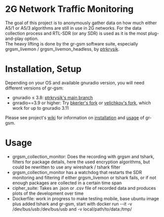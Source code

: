 2G Network Traffic Monitoring
=============================
The goal of this project is to anonymously gather data on how much either A5/1 or A5/3 algorithms are still in use in 2G networks.
For the data collection process and RTL-SDR (or any SDR) is used as it is the most plug-and-play option.  
The heavy lifting is done by the gr-gsm software suite, especially grgsm_livemon / grgsm_livemon_headless, by [ptrkrysik](https://github.com/ptrkrysik/gr-gsm).

Installation, Setup
======================
Depending on your OS and available gnuradio version, you will need different versions of gr-gsm:
* gnuradio $\leq$ 3.8: [ptrkrysik's main branch](https://github.com/ptrkrysik/gr-gsm)
* gnradio==3.9 or higher: Try [bkerler's fork](https://github.com/bkerler/gr-gsm) or [velichkov's fork](https://github.com/bkerler/gr-gsm), which work for up to gnuradio 3.11  


Please see project's [wiki](https://osmocom.org/projects/gr-gsm/wiki/index) for information on [installation](https://osmocom.org/projects/gr-gsm/wiki/Installation) and [usage](https://github.com/ptrkrysik/gr-gsm/wiki/Usage) of gr-gsm.
                
Usage
======================

* grgsm_collection_monitor: Does the recording with grgsm and tshark, filters for package details, here the used encryption algorithms,
but could be rewritten to use any wireshark / tshark filter
* grgsm_collection_monitor has a watchdog that restarts the SDR monitoring and filtering if either grgsm_livemon or tshark fails, or if not enough packages are collected in a certain time span
* cipher_suite: Takes an .json or .csv file of recorded data and produces plots of the development over time
* Dockerfile: work in progress to make testing mobile, base ubuntu image plus added tshark and gr-gsm, start with 
docker run --it -v /dev/bus/usb:/dev/bus/usb and -v local/path/to/data:/tmp/ 
